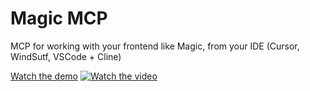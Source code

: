 # Magic MCP 

MCP for working with your frontend like Magic, from your IDE (Cursor, WindSutf, VSCode + Cline)

[Watch the demo](https://screen.studio/share/2mcsIlwF)
[![Watch the video](https://21st.dev/_next/image?url=https%3A%2F%2Fvucvdpamtrjkzmubwlts.supabase.co%2Fstorage%2Fv1%2Fobject%2Fpublic%2Fimages%2F%2Fscreenshot_magic.png&w=3840&q=100)](https://screen.studio/share/2mcsIlwF)



